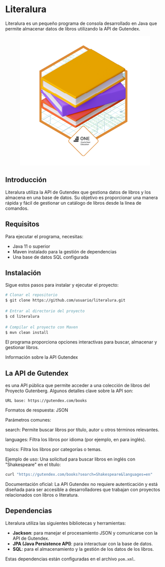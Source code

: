 # Literalura

Literalura es un pequeño programa de consola desarrollado en Java que permite almacenar datos de  libros utilizando la API de Gutendex.
<p align="center">
  <img src="badge literalura.png" alt="Insignia de Oracle">
</p>

## Introducción

Literalura utiliza la API de Gutendex que gestiona datos de libros y los almacena en una base de datos. Su objetivo es proporcionar una manera rápida y fácil de gestionar un catálogo de libros desde la línea de comandos.

## Requisitos

Para ejecutar el programa, necesitas:

- Java 11 o superior
- Maven instalado para la gestión de dependencias
- Una base de datos SQL configurada

## Instalación

Sigue estos pasos para instalar y ejecutar el proyecto:

```bash
# Clonar el repositorio
$ git clone https://github.com/usuario/literalura.git

# Entrar al directorio del proyecto
$ cd literalura

# Compilar el proyecto con Maven
$ mvn clean install
```
El programa proporciona opciones interactivas para buscar, almacenar y gestionar libros.

Información sobre la API Gutendex

## La API de Gutendex 

es una API pública que permite acceder a una colección de libros del Proyecto Gutenberg. Algunos detalles clave sobre la API son:
```
URL base: https://gutendex.com/books
```
Formatos de respuesta: JSON

Parámetros comunes:

search: Permite buscar libros por título, autor u otros términos relevantes.

languages: Filtra los libros por idioma (por ejemplo, en para inglés).

topics: Filtra los libros por categorías o temas.

Ejemplo de uso:
Una solicitud para buscar libros en inglés con "Shakespeare" en el título:

```bash
curl "https://gutendex.com/books?search=Shakespeare&languages=en"
```
Documentación oficial: La API Gutendex no requiere autenticación y está diseñada para ser accesible a desarrolladores que trabajan con proyectos relacionados con libros o literatura.

## Dependencias

Literalura utiliza las siguientes bibliotecas y herramientas:

- **Jackson**: para manejar el procesamiento JSON y comunicarse con la API de Gutendex.
- **JPA (Java Persistence API)**: para interactuar con la base de datos.
- **SQL**: para el almacenamiento y la gestión de los datos de los libros.

Estas dependencias están configuradas en el archivo `pom.xml`.


